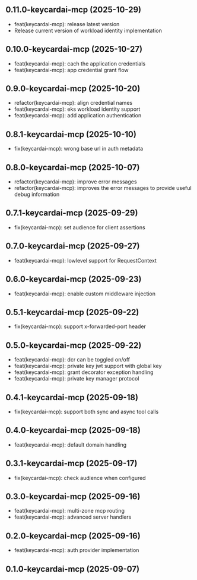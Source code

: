 ## 0.11.0-keycardai-mcp (2025-10-29)


- feat(keycardai-mcp): release latest version
- Release current version of workload identity implementation

## 0.10.0-keycardai-mcp (2025-10-27)


- feat(keycardai-mcp): cach the application credentials
- feat(keycardai-mcp): app credential grant flow

## 0.9.0-keycardai-mcp (2025-10-20)


- refactor(keycardai-mcp): align credential names
- feat(keycardai-mcp): eks workload identity support
- feat(keycardai-mcp): add application authentication

## 0.8.1-keycardai-mcp (2025-10-10)


- fix(keycardai-mcp): wrong base url in auth metadata

## 0.8.0-keycardai-mcp (2025-10-07)


- refactor(keycardai-mcp): improve error messages
- refactor(keycardai-mcp): improves the error messages to provide useful debug information

## 0.7.1-keycardai-mcp (2025-09-29)


- fix(keycardai-mcp): set audience for client assertions

## 0.7.0-keycardai-mcp (2025-09-27)


- feat(keycardai-mcp): lowlevel support for RequestContext

## 0.6.0-keycardai-mcp (2025-09-23)


- feat(keycardai-mcp): enable custom middleware injection

## 0.5.1-keycardai-mcp (2025-09-22)


- fix(keycardai-mcp): support x-forwarded-port header

## 0.5.0-keycardai-mcp (2025-09-22)


- feat(keycardai-mcp): dcr can be toggled on/off
- feat(keycardai-mcp): private key jwt support with global key
- feat(keycardai-mcp): grant decorator exception handling
- feat(keycardai-mcp): private key manager protocol

## 0.4.1-keycardai-mcp (2025-09-18)


- fix(keycardai-mcp): support both sync and async tool calls

## 0.4.0-keycardai-mcp (2025-09-18)


- feat(keycardai-mcp): default domain handling

## 0.3.1-keycardai-mcp (2025-09-17)


- fix(keycardai-mcp): check audience when configured

## 0.3.0-keycardai-mcp (2025-09-16)


- feat(keycardai-mcp): multi-zone mcp routing
- feat(keycardai-mcp): advanced server handlers

## 0.2.0-keycardai-mcp (2025-09-16)


- feat(keycardai-mcp): auth provider implementation

## 0.1.0-keycardai-mcp (2025-09-07)
